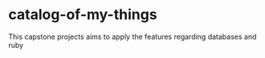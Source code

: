 # catalog-of-my-things
This capstone projects aims to apply the features regarding databases and ruby
